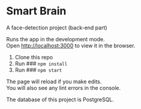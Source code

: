 # Smart Brain
A face-detection project (back-end part)

Runs the app in the development mode.<br />
Open [http://localhost:3000](http://localhost:3000) to view it in the browser.

1. Clone this repo
2. Run ### `npm install`
3. Run ### `npm start`

The page will reload if you make edits.<br />
You will also see any lint errors in the console.

The database of this project is PostgreSQL.
